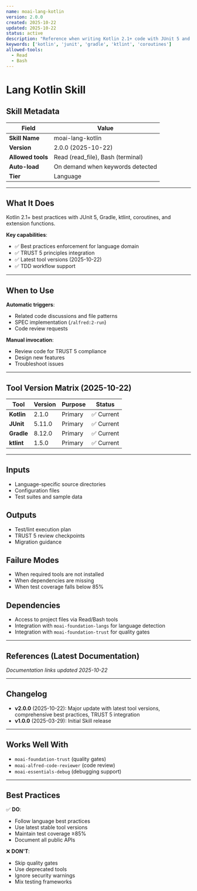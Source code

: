 ```yaml
---
name: moai-lang-kotlin
version: 2.0.0
created: 2025-10-22
updated: 2025-10-22
status: active
description: "Reference when writing Kotlin 2.1+ code with JUnit 5 and coroutines. Load for Android development, JVM optimization, or multiplatform projects requiring null safety, extension functions, and functional programming patterns."
keywords: ['kotlin', 'junit', 'gradle', 'ktlint', 'coroutines']
allowed-tools:
  - Read
  - Bash
---
```


# Lang Kotlin Skill

## Skill Metadata

| Field | Value |
| ----- | ----- |
| **Skill Name** | moai-lang-kotlin |
| **Version** | 2.0.0 (2025-10-22) |
| **Allowed tools** | Read (read_file), Bash (terminal) |
| **Auto-load** | On demand when keywords detected |
| **Tier** | Language |

---

## What It Does

Kotlin 2.1+ best practices with JUnit 5, Gradle, ktlint, coroutines, and extension functions.

**Key capabilities**:
- ✅ Best practices enforcement for language domain
- ✅ TRUST 5 principles integration
- ✅ Latest tool versions (2025-10-22)
- ✅ TDD workflow support

---

## When to Use

**Automatic triggers**:
- Related code discussions and file patterns
- SPEC implementation (`/alfred:2-run`)
- Code review requests

**Manual invocation**:
- Review code for TRUST 5 compliance
- Design new features
- Troubleshoot issues

---

## Tool Version Matrix (2025-10-22)

| Tool | Version | Purpose | Status |
|------|---------|---------|--------|
| **Kotlin** | 2.1.0 | Primary | ✅ Current |
| **JUnit** | 5.11.0 | Primary | ✅ Current |
| **Gradle** | 8.12.0 | Primary | ✅ Current |
| **ktlint** | 1.5.0 | Primary | ✅ Current |

---

## Inputs

- Language-specific source directories
- Configuration files
- Test suites and sample data

## Outputs

- Test/lint execution plan
- TRUST 5 review checkpoints
- Migration guidance

## Failure Modes

- When required tools are not installed
- When dependencies are missing
- When test coverage falls below 85%

## Dependencies

- Access to project files via Read/Bash tools
- Integration with `moai-foundation-langs` for language detection
- Integration with `moai-foundation-trust` for quality gates

---

## References (Latest Documentation)

_Documentation links updated 2025-10-22_

---

## Changelog

- **v2.0.0** (2025-10-22): Major update with latest tool versions, comprehensive best practices, TRUST 5 integration
- **v1.0.0** (2025-03-29): Initial Skill release

---

## Works Well With

- `moai-foundation-trust` (quality gates)
- `moai-alfred-code-reviewer` (code review)
- `moai-essentials-debug` (debugging support)

---

## Best Practices

✅ **DO**:
- Follow language best practices
- Use latest stable tool versions
- Maintain test coverage ≥85%
- Document all public APIs

❌ **DON'T**:
- Skip quality gates
- Use deprecated tools
- Ignore security warnings
- Mix testing frameworks
